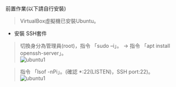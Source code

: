 前置作業(以下請自行安裝)
> VirtualBox虛擬機已安裝Ubuntu。	    
    	    
*   安裝 SSH套件
> 切換身分為管理員(root)，指令 「sudo –i」。 → 指令 「apt install openssh-server」。	    
> ![ubuntu1](../../master/Ubuntu/images/ssh1.PNG)	    
    	    
> 指令 「lsof -nPi」。(確認 *:22(LISTEN)，SSH port:22)。	   
> ![ubuntu1](../../master/Ubuntu/images/ssh2.PNG)

